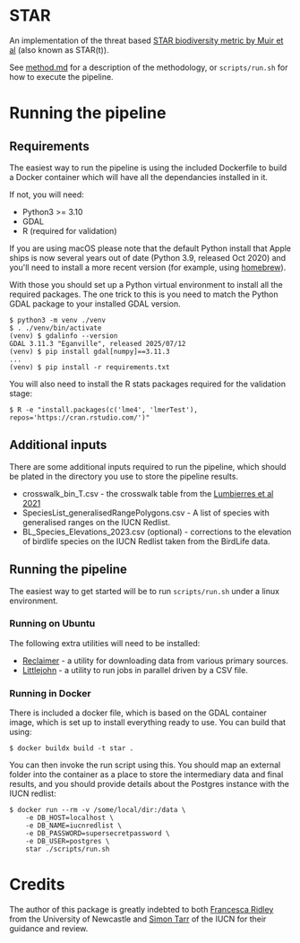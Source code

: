 # STAR

An implementation of the threat based [STAR biodiversity metric by Muir et al](https://www.nature.com/articles/s41559-021-01432-0) (also known as STAR(t)).

See [method.md](method.md) for a description of the methodology, or `scripts/run.sh` for how to execute the pipeline.

# Running the pipeline

## Requirements

The easiest way to run the pipeline is using the included Dockerfile to build a Docker container which will have all the dependancies installed in it.

If not, you will need:

* Python3 >= 3.10
* GDAL
* R (required for validation)

If you are using macOS please note that the default Python install that Apple ships is now several years out of date (Python 3.9, released Oct 2020) and you'll need to install a more recent version (for example, using [homebrew](https://brew.sh)).

With those you should set up a Python virtual environment to install all the required packages. The one trick to this is you need to match the Python GDAL package to your installed GDAL version.

```shell
$ python3 -m venv ./venv
$ . ./venv/bin/activate
(venv) $ gdalinfo --version
GDAL 3.11.3 "Eganville", released 2025/07/12
(venv) $ pip install gdal[numpy]==3.11.3
...
(venv) $ pip install -r requirements.txt
```

You will also need to install the R stats packages required for the validation stage:

```shell
$ R -e "install.packages(c('lme4', 'lmerTest'), repos='https://cran.rstudio.com/')"
```

## Additional inputs

There are some additional inputs required to run the pipeline, which should be plated in the directory you use to store the pipeline results.

* crosswalk_bin_T.csv - the crosswalk table from the [Lumbierres et al 2021](https://conbio.onlinelibrary.wiley.com/doi/10.1111/cobi.13851)
* SpeciesList_generalisedRangePolygons.csv - A list of species with generalised ranges on the IUCN Redlist.
* BL_Species_Elevations_2023.csv (optional) - corrections to the elevation of birdlife species on the IUCN Redlist taken from the BirdLife data.

## Running the pipeline

The easiest way to get started will be to run `scripts/run.sh` under a linux environment.

### Running on Ubuntu

The following extra utilities will need to be installed:

* [Reclaimer](https://github.com/quantifyearth/reclaimer/) - a utility for downloading data from various primary sources.
* [Littlejohn](https://github.com/quantifyearth/littlejohn/) - a utility to run jobs in parallel driven by a CSV file.

### Running in Docker

There is included a docker file, which is based on the GDAL container image, which is set up to install everything ready to use. You can build that using:

```
$ docker buildx build -t star .
```

You can then invoke the run script using this. You should map an external folder into the container as a place to store the intermediary data and final results, and you should provide details about the Postgres instance with the IUCN redlist:

```
$ docker run --rm -v /some/local/dir:/data \
	-e DB_HOST=localhost \
	-e DB_NAME=iucnredlist \
	-e DB_PASSWORD=supersecretpassword \
	-e DB_USER=postgres \
	star ./scripts/run.sh
```

# Credits

The author of this package is greatly indebted to both [Francesca Ridley](https://www.ncl.ac.uk/nes/people/profile/francescaridley.html) from the University of Newcastle and [Simon Tarr](https://www.linkedin.com/in/simon-tarr-22069b209/) of the IUCN for their guidance and review.
